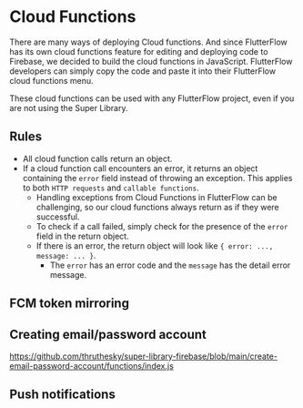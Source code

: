 # Cloud Functions

There are many ways of deploying Cloud functions. And since FlutterFlow has its own cloud functions feature for editing and deploying code to Firebase, we decided to build the cloud functions in JavaScript. FlutterFlow developers can simply copy the code and paste it into their FlutterFlow cloud functions menu.

These cloud functions can be used with any FlutterFlow project, even if you are not using the Super Library.

## Rules

- All cloud function calls return an object.
- If a cloud function call encounters an error, it returns an object containing the `error` field instead of throwing an exception. This applies to both `HTTP requests` and `callable functions`.
  - Handling exceptions from Cloud Functions in FlutterFlow can be challenging, so our cloud functions always return as if they were successful.
  - To check if a call failed, simply check for the presence of the `error` field in the return object.
  - If there is an error, the return object will look like `{ error: ..., message: ... }`.
    - The `error` has an error code and the `message` has the detail error message.



## FCM token mirroring



## Creating email/password account

https://github.com/thruthesky/super-library-firebase/blob/main/create-email-password-account/functions/index.js


## Push notifications





